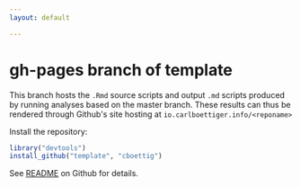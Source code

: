 ```yaml
---
layout: default

---
```


gh-pages branch of template
===========================

This branch hosts the `.Rmd` source scripts and output `.md` scripts produced by running analyses based on the master branch.  These results can thus be rendered through Github's site hosting at `io.carlboettiger.info/<reponame>`

Install the repository:

```r
library("devtools")
install_github("template", "cboettig")
```

See [README](http://github.com/cboettig/template) on Github for details.

